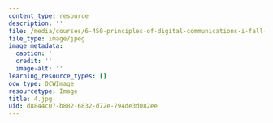 ```yaml
---
content_type: resource
description: ''
file: /media/courses/6-450-principles-of-digital-communications-i-fall-2006/d8844c07b8826832d72e794de3d082ee_4.jpg
file_type: image/jpeg
image_metadata:
  caption: ''
  credit: ''
  image-alt: ''
learning_resource_types: []
ocw_type: OCWImage
resourcetype: Image
title: 4.jpg
uid: d8844c07-b882-6832-d72e-794de3d082ee
---
```

